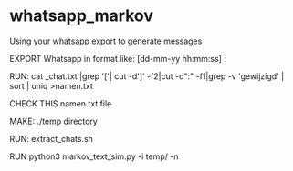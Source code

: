 # whatsapp_markov
Using your whatsapp export to generate messages


EXPORT Whatsapp in format like: [dd-mm-yy hh:mm:ss] <name>: <message>
  
RUN: cat _chat.txt |grep '\['| cut -d']' -f2|cut -d":" -f1|grep -v 'gewijzigd' | sort | uniq >namen.txt

CHECK THIS namen.txt file

MAKE: ./temp directory

RUN: extract_chats.sh

RUN python3 markov_text_sim.py -i temp/<inputfile> -n <amount>
